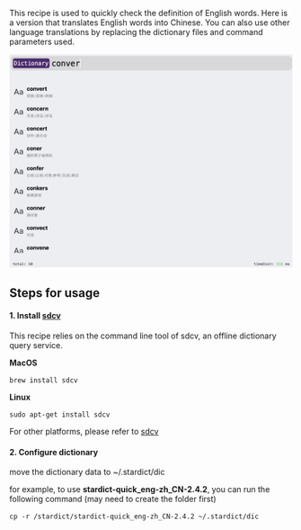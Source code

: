 This recipe is used to quickly check the definition of English words. Here is a version that translates English words into Chinese. You can also use other language translations by replacing the dictionary files and command parameters used.

![preview](preview.tiff)

## Steps for usage

#### 1. Install [sdcv](https://github.com/Dushistov/sdcv)

This recipe relies on the command line tool of sdcv, an offline dictionary query service.

 **MacOS**
```
brew install sdcv
```

**Linux**
```
sudo apt-get install sdcv
```

For other platforms, please refer to [sdcv](https://github.com/Dushistov/sdcv)
#### 2. Configure dictionary

move the dictionary data to ~/.stardict/dic

for example, to use **stardict-quick_eng-zh_CN-2.4.2**, you can run the following command (may need to create the folder first)

```
cp -r /stardict/stardict-quick_eng-zh_CN-2.4.2 ~/.stardict/dic
```